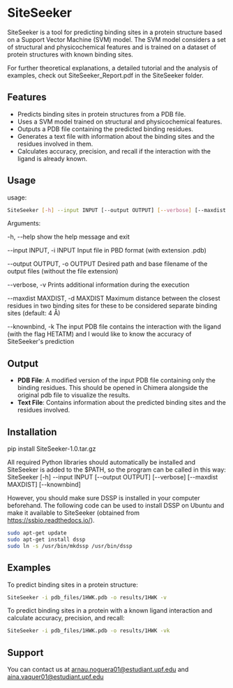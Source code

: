 # SiteSeeker

SiteSeeker is a tool for predicting binding sites in a protein structure based on a Support Vector Machine (SVM) model.
The SVM model considers a set of structural and physicochemical features and is trained on a dataset of protein structures with known binding sites.

For further theoretical explanations, a detailed tutorial and the analysis of examples, check out SiteSeeker_Report.pdf in the SiteSeeker folder. 

## Features

- Predicts binding sites in protein structures from a PDB file.
- Uses a SVM model trained on structural and physicochemical features.
- Outputs a PDB file containing the predicted binding residues.
- Generates a text file with information about the binding sites and the residues involved in them.
- Calculates accuracy, precision, and recall if the interaction with the ligand is already known.

## Usage
usage: 
```bash
SiteSeeker [-h] --input INPUT [--output OUTPUT] [--verbose] [--maxdist MAXDIST] [--knownbind]
```

Arguments:

  -h, --help            show the help message and exit

  --input INPUT, -i INPUT
                        Input file in PBD format (with extension .pdb)

  --output OUTPUT, -o OUTPUT
                        Desired path and base filename of the output files (without the file extension)

  --verbose, -v         Prints additional information during the execution

  --maxdist MAXDIST, -d MAXDIST
                        Maximum distance between the closest residues in two binding sites for these to be considered
                        separate binding sites (default: 4 Å)

  --knownbind, -k       The input PDB file contains the interaction with the ligand (with the flag HETATM) and I would
                        like to know the accuracy of SiteSeeker's prediction

## Output

- **PDB File**: A modified version of the input PDB file containing only the binding residues. This should be opened in Chimera alongside the original pdb file to visualize the results.
- **Text File**: Contains information about the predicted binding sites and the residues involved.

## Installation

pip install SiteSeeker-1.0.tar.gz

All required Python libraries should automatically be installed and SiteSeeker is added to the $PATH, so the program can be called in this way:
SiteSeeker [-h] --input INPUT [--output OUTPUT] [--verbose] [--maxdist MAXDIST] [--knownbind]

However, you should make sure DSSP is installed in your computer beforehand. The following code can be used to install DSSP on Ubuntu and make it available to SiteSeeker (obtained from https://ssbio.readthedocs.io/).

```bash
sudo apt-get update
sudo apt-get install dssp
sudo ln -s /usr/bin/mkdssp /usr/bin/dssp
```

## Examples

To predict binding sites in a protein structure:

```bash
SiteSeeker -i pdb_files/1HWK.pdb -o results/1HWK -v
```

To predict binding sites in a protein with a known ligand interaction and calculate accuracy, precision, and recall:

```bash
SiteSeeker -i pdb_files/1HWK.pdb -o results/1HWK -vk
```

## Support

You can contact us at arnau.noguera01@estudiant.upf.edu and aina.vaquer01@estudiant.upf.edu 